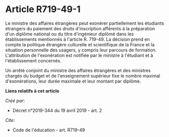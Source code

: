 # Article R719-49-1

Le ministre des affaires étrangères peut exonérer partiellement les étudiants étrangers du paiement des droits d'inscription
afférents à la préparation d'un diplôme national ou du titre d'ingénieur diplômé dans les établissements mentionnés à
l'article R. 719-49. La décision prend en compte la politique étrangère culturelle et scientifique de la France et la
situation personnelle des usagers, y compris leur parcours de formation. L'attribution de l'exonération est notifiée par le
ministre à l'étudiant et à l'établissement concernés. 

Un arrêté conjoint du ministre des affaires étrangères et des ministres chargés du budget et de l'enseignement supérieur fixe
le nombre maximal d'exonérations, leur durée maximale et leur montant par diplôme.

**Liens relatifs à cet article**

_Créé par_:

  - Décret n°2019-344 du 19 avril 2019 - art. 2

_Cite_:

  - Code de l'éducation - art. R719-49
